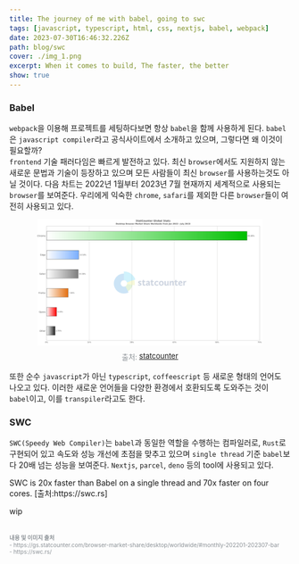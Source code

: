 ```yaml
---
title: The journey of me with babel, going to swc
tags: [javascript, typescript, html, css, nextjs, babel, webpack]
date: 2023-07-30T16:46:32.226Z
path: blog/swc
cover: ./img_1.png
excerpt: When it comes to build, The faster, the better
show: true
---
```


### Babel 
`webpack`을 이용해 프로젝트를 세팅하다보면 항상 `babel`을 함께 사용하게 된다. `babel`은 `javascript compiler`라고 공식사이트에서 소개하고 있으며, 그렇다면 왜 이것이 필요할까?  
`frontend` 기술 패러다임은 빠르게 발전하고 있다. 최신 `browser`에서도 지원하지 않는 새로운 문법과 기술이 등장하고 있으며 모든 사람들이 최신 `browser`를 사용하는것도 아닐 것이다. 다음 차트는 2022년 1월부터 2023년 7월 현재까지 세계적으로 사용되는 `browser`를 보여준다. 우리에게 익숙한 `chrome`, `safari`를 제외한 다른 `browser`들이 여전히 사용되고 있다. 

<div style="width: 80%;margin-bottom: 15px; margin-left:auto; margin-right: auto;">
    <img src="chart.png" />
    <div style="font-size:13px;color:#8b9196;display:flex;justify-content:center;margin-top:7px;">출처:&nbsp;<a href="https://gs.statcounter.com/browser-market-share/desktop/worldwide/#monthly-202201-202307-bar" target="_blank" rel='noopener noreferer'>statcounter</a></div>
</div>

또한 순수 `javascript`가 아닌 `typescript`, `coffeescript` 등 새로운 형태의 언어도 나오고 있다. 이러한 새로운 언어들을 다양한 환경에서 호환되도록 도와주는 것이 `babel`이고, 이를 `transpiler`라고도 한다.

### SWC
`SWC(Speedy Web Compiler)`는 `babel`과 동일한 역할을 수행하는 컴파일러로, `Rust`로 구현되어 있고 속도와 성능 개선에 초점을 맞추고 있으며 `single thread` 기준 `babel`보다 20배 넘는 성능을 보여준다. `Nextjs`, `parcel`, `deno` 등의 tool에 사용되고 있다.

<div class="quote">
SWC is 20x faster than Babel on a single thread and 70x faster on four cores. [출처:https://swc.rs] 
</div>



wip


<br/>
<div style="font-size:10px;color:#8b9196;word-break: break-all"><b>내용 및 이미지 출처</b><br/>
- https://gs.statcounter.com/browser-market-share/desktop/worldwide/#monthly-202201-202307-bar<br/>
- https://swc.rs/<br/>
</div>

